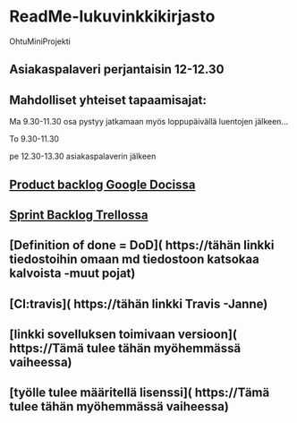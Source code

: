 # ReadMe-lukuvinkkikirjasto
OhtuMiniProjekti

## Asiakaspalaveri perjantaisin 12-12.30

## Mahdolliset yhteiset tapaamisajat:

Ma 9.30-11.30   osa pystyy jatkamaan myös loppupäivällä luentojen jälkeen…

To  9.30-11.30

pe 12.30-13.30  asiakaspalaverin jälkeen


## [Product backlog Google Docissa](https://docs.google.com/spreadsheets/d/1O1Wx9K8pMFfu_qx0O7vAwgkPlIZMfkedQ_htNHWB_vM/edit#gid=1)


## [Sprint Backlog Trellossa]( https://trello.com/b/JrkKyBqV/sprint-1-backlog)

## [Definition of done = DoD]( https://tähän linkki tiedostoihin omaan md tiedostoon katsokaa kalvoista -muut pojat)

## [CI:travis]( https://tähän linkki Travis -Janne)

## [linkki sovelluksen toimivaan versioon]( https://Tämä tulee tähän myöhemmässä vaiheessa)

## [työlle tulee määritellä lisenssi]( https://Tämä tulee tähän myöhemmässä vaiheessa)

